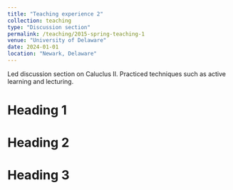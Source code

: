 ```yaml
---
title: "Teaching experience 2"
collection: teaching
type: "Discussion section"
permalink: /teaching/2015-spring-teaching-1
venue: "University of Delaware"
date: 2024-01-01
location: "Newark, Delaware"
---
```


Led discussion section on Caluclus II. Practiced techniques such as active learning and lecturing.

Heading 1
======

Heading 2
======

Heading 3
======
